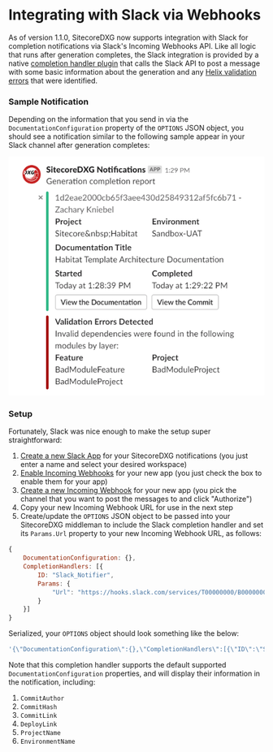 # Integrating with Slack via Webhooks

As of version 1.1.0, SitecoreDXG now supports integration with Slack for completion notifications via Slack's Incoming Webhooks API. Like all logic that runs after generation completes, the Slack integration is provided by a native [completion handler plugin](../../architecture/plugins/completion-handler-sub-component.md) that calls the Slack API to post a message with some basic information about the generation and any [Helix validation errors](../../overview/helix-validation.md) that were identified. 

### Sample Notification

Depending on the information that you send in via the `DocumentationConfiguration` property of the `OPTIONS` JSON object, you should see a notification similar to the following sample appear in your Slack channel after generation completes:

![SitecoreDXG Generation Completion Notification Sample](../../.gitbook/assets/slack-notification.png)

### Setup

Fortunately, Slack was nice enough to make the setup super straightforward:

1. [Create a new Slack App](https://api.slack.com/incoming-webhooks#getting-started) for your SitecoreDXG notifications \(you just enter a name and select your desired workspace\)
2. [Enable Incoming Webhooks](https://api.slack.com/incoming-webhooks#enable_webhooks) for your new app \(you just check the box to enable them for your app\)
3. [Create a new Incoming Webhook](https://api.slack.com/incoming-webhooks#create_a_webhook) for your new app \(you pick the channel that you want to post the messages to and click "Authorize"\)
4. Copy your new Incoming Webhook URL for use in the next step
5. Create/update the `OPTIONS` JSON object to be passed into your SitecoreDXG middleman to include the Slack completion handler and set its `Params.Url` property to your new Incoming Webhook URL, as follows:

```javascript
{
    DocumentationConfiguration: {},
    CompletionHandlers: [{
        ID: "Slack_Notifier",
        Params: {
            "Url": "https://hooks.slack.com/services/T00000000/B00000000/XXXXXXXXXXXXXXXXXXXXXXXX"
        }
    }]
}
```

Serialized, your `OPTIONS` object should look something like the below:

```javascript
'{\"DocumentationConfiguration\":{},\"CompletionHandlers\":[{\"ID\":\"Slack_Notifier\",\"Params\":{\"Url\":\"https://hooks.slack.com/services/T00000000/B00000000/XXXXXXXXXXXXXXXXXXXXXXXX\"}}]}'
```

Note that this completion handler supports the default supported `DocumentationConfiguration` properties, and will display their information in the notification, including:

1. `CommitAuthor`
2. `CommitHash`
3. `CommitLink`
4. `DeployLink`
5. `ProjectName`
6. `EnvironmentName`



